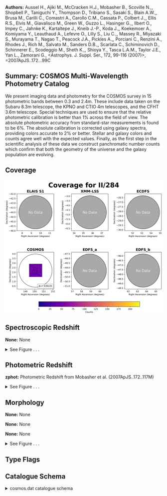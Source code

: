 

**Authors:** Aussel H., Ajiki M., McCracken H.J., Mobasher B., Scoville N.,, Shopbell P., Taniguchi Y., Thompson D., Tribiano S., Sasaki S., Blain A.W.,, Brusa M., Carilli C., Comastri A., Carollo C.M., Cassata P., Colbert J.,, Ellis R.S., Elvis M., Giavalisco M., Green W., Guzzo L., Hasinger G.,, Ilbert O., Impey C., Jahnke K., Kartaltepe J., Kneib J.-P., Koda J.,, Koekemoer A., Komiyama Y., Leauthaud A., Lefevre O., Lilly S., Liu C.,, Massey R., Miyazaki S., Murayama T., Nagao T., Peacock J.A., Pickles A.,, Porciani C., Renzini A., Rhodes J., Rich M., Salvato M., Sanders D.B.,, Scarlata C., Schiminovich D., Schinnerer E., Scodeggio M., Sheth K.,, Shioya Y., Tasca L.A.M., Taylor J.E., Yan L., Zamorani G., <Astrophys. J. Suppl. Ser., 172, 99-116 (2007)>, =2007ApJS..172...99C

## Summary: COSMOS Multi-Wavelength Photometry Catalog

We present imaging data and photometry for the COSMOS survey in 15 photometric bands between 0.3 and 2.4m. These include data taken on the Subaru 8.3m telescope, the KPNO and CTIO 4m telescopes, and the CFHT 3.6m telescope. Special techniques are used to ensure that the relative photometric calibration is better than 1% across the field of view. The absolute photometric accuracy from standard-star measurements is found to be 6%. The absolute calibration is corrected using galaxy spectra, providing colors accurate to 2% or better. Stellar and galaxy colors and counts agree well with the expected values. Finally, as the first step in the scientific analysis of these data we construct panchromatic number counts which confirm that both the geometry of the universe and the galaxy population are evolving.

## Coverage 

 

 
![](https://github.com/joshgithubbin/Sherlock-DDF/blob/main/pages/II_284/im/coverage.png?raw=true)

## Spectroscopic Redshift 



**None:** None 




<details><summary>See Figure . . .</summary>

![](https://github.com/joshgithubbin/Sherlock-DDF/blob/main/pages/II_284/im/ZSP.png?raw=true)

</details>

## Photometric Redshift 



**zphot:** Photometric Redshift from Mobasher et al. (2007ApJS..172..117M) 




<details><summary>See Figure . . .</summary>

![](https://github.com/joshgithubbin/Sherlock-DDF/blob/main/pages/II_284/im//ZPH.png?raw=true)

</details>

## Morphology 



**None:** None 

**None:** None 

**None:** None 




<details><summary>See Figure . . .</summary>

![](https://github.com/joshgithubbin/Sherlock-DDF/blob/main/pages/II_284/im//morphology.png?raw=true)

</details>
                      
## Type Flags 





## Catalogue Schema 



<details>
<summary>cosmos.dat catalogue schema</summary>

| Bytes   | Format   | Units     | Label   | Explanations                                                                                                                                                   |
|:--------|:---------|:----------|:--------|:---------------------------------------------------------------------------------------------------------------------------------------------------------------|
| 1-  7   | I7       | ---       | COSMOS  | Unique identification number of each source in the catalog                                                                                                     |
| 9- 11   | I3       | ---       | Image   | [1/144] Which of the 144 sub-image tiles contains this object                                                                                                  |
| 13- 21  | F9.5     | deg       | RAdeg   | Right Ascension in decimal degrees (J2000.0)                                                                                                                   |
| 22- 30  | F9.5     | deg       | DEdeg   | Declination in decimal degrees (J2000.0)                                                                                                                       |
| 32- 39  | F8.3     | pix       | Xpix    | X pixel position on the sub-image tile                                                                                                                         |
| 41- 48  | F8.3     | pix       | Ypix    | Y pixel position on the sub-image tile                                                                                                                         |
| 50- 55  | F6.2     | pix       | ifwhm   | ?=-99 FWHM measured on the detection image indicated by n_imagA                                                                                                |
| 57- 68  | F12.6    | uJy       | imax    | ?=-99 Peak flux measured on the detection image indicated by n_imagA                                                                                           |
| 70- 75  | F6.2     | ---       | istar   | ?=-99 SExtractor stellarity parameter measured on the detection image indicated by n_imagA                                                                     |
| 77- 84  | F8.4     | mag       | imagA   | ?=-99 Total i-band magnitude measured on the detection image indicated by n_imagA                                                                              |
| 86- 93  | F8.4     | mag       | dmag3   | ?=-99 Offset between 3" aperture magnitudes and the total magnitude. This is the aperture correction for the multi-color photometry                            |
| 95- 96  | I2       | ---       | n_imagA | [-1/2] Flag indicating which image the total magnitude (imagA) was measured (1)                                                                                |
| 98-105  | F8.4     | mag       | umag    | ?=-99. CFHT u* AB magnitude (8)                                                                                                                                |
| 107-114 | F8.4     | mag       | e_umag  | ?=-99. 1 Sigma error on CFHT umag (9)                                                                                                                          |
| 116-123 | F8.4     | mag       | Bmag    | ?=-99. Subaru Bj AB magnitude (8)                                                                                                                              |
| 125-132 | F8.4     | mag       | e_Bmag  | ?=-99. 1 Sigma error on Subaru Bmag (9)                                                                                                                        |
| 134-141 | F8.4     | mag       | Vmag    | ?=-99. Subaru Vj AB magnitude (8)                                                                                                                              |
| 143-150 | F8.4     | mag       | e_Vmag  | ?=-99. 1 Sigma error on Subaru Vmag (9)                                                                                                                        |
| 152-159 | F8.4     | mag       | gmag    | ?=-99. Subaru g+ AB magnitude (8)                                                                                                                              |
| 161-168 | F8.4     | mag       | e_gmag  | ?=-99. 1 Sigma error on Subaru gmag (9)                                                                                                                        |
| 170-177 | F8.4     | mag       | rmag    | ?=-99. Subaru r+ AB magnitude (8)                                                                                                                              |
| 179-186 | F8.4     | mag       | e_rmag  | ?=-99. 1 Sigma error on Subaru rmag (9)                                                                                                                        |
| 188-195 | F8.4     | mag       | imag    | ?=-99. Subaru i+ AB magnitude (8)                                                                                                                              |
| 197-204 | F8.4     | mag       | e_imag  | ?=-99. 1 Sigma error on Subaru imag (9)                                                                                                                        |
| 206-213 | F8.4     | mag       | zmag    | ?=-99. Subaru z+ AB magnitude (8)                                                                                                                              |
| 215-222 | F8.4     | mag       | e_zmag  | ?=-99. 1 Sigma error on Subaru zmag (9)                                                                                                                        |
| 224-231 | F8.4     | mag       | Kmag    | ?=-99. CTIO/KPNO Ks AB magnitude (8)                                                                                                                           |
| 233-240 | F8.4     | mag       | e_Kmag  | ?=-99. 1 Sigma error on CTIO/KPNO Kmag (9)                                                                                                                     |
| 242-249 | F8.4     | mag       | iCFHT   | ?=-99. CFHT i* AB magnitude (8)                                                                                                                                |
| 251-258 | F8.4     | mag       | e_iCFHT | ?=-99. 1 Sigma error on CFHT imag (9)                                                                                                                          |
| 260-267 | F8.4     | mag       | uSDSS   | ?=-99. SDSS u AB magnitude (8)                                                                                                                                 |
| 269-276 | F8.4     | mag       | e_uSDSS | ?=-99. 1 Sigma error on SDSS umag (9)                                                                                                                          |
| 278-285 | F8.4     | mag       | gSDSS   | ?=-99. SDSS g AB magnitude (8)                                                                                                                                 |
| 287-294 | F8.4     | mag       | e_gSDSS | ?=-99. 1 Sigma error on SDSS gmag (9)                                                                                                                          |
| 296-303 | F8.4     | mag       | rSDSS   | ?=-99. SDSS r AB magnitude (8)                                                                                                                                 |
| 305-312 | F8.4     | mag       | e_rSDSS | ?=-99. 1 Sigma error on SDSS rmag (9)                                                                                                                          |
| 314-321 | F8.4     | mag       | iSDSS   | ?=-99. SDSS i AB magnitude (8)                                                                                                                                 |
| 323-330 | F8.4     | mag       | e_iSDSS | ?=-99. 1 Sigma error on SDSS imag (9)                                                                                                                          |
| 332-339 | F8.4     | mag       | zSDSS   | ?=-99. SDSS z AB magnitude (8)                                                                                                                                 |
| 341-348 | F8.4     | mag       | e_zSDSS | ?=-99. 1 Sigma error on SDSS zmag (9)                                                                                                                          |
| 350-357 | F8.4     | mag       | F814W   | ?=-99. HST F814W magnitude (8)                                                                                                                                 |
| 359-366 | F8.4     | mag       | e_F814W | ?=-99. 1 Sigma error on HST F814W mag (9)                                                                                                                      |
| 368-375 | F8.4     | mag       | NB816   | ?=-99. Subaru NB816 magnitude (8)                                                                                                                              |
| 377-384 | F8.4     | mag       | e_NB816 | ?=-99. 1 Sigma error on Subaru NB816 mag (9)                                                                                                                   |
| 386-393 | F8.6     | mag       | E(B-V)  | E(B-V) for this object position from Schlegel et al. (1998ApJ...500..525S)                                                                                     |
| 395-398 | F4.2     | ---       | zphot   | Photometric Redshift from Mobasher et al. (2007ApJS..172..117M)                                                                                                |
| 400-403 | F4.2     | ---       | z68min  | Minimum photometric redshift at 68% probability                                                                                                                |
| 405-408 | F4.2     | ---       | z68max  | Maximum photometric redshift at 68% probability                                                                                                                |
| 410-413 | F4.2     | ---       | z95min  | Minimum photometric redshift at 95% probability                                                                                                                |
| 415-418 | F4.2     | ---       | z95max  | Maximum photometric redshift at 95% probability                                                                                                                |
| 420-423 | F4.2     | ---       | Tphot   | [1/6] Photometric type of the object (2)                                                                                                                       |
| 425-428 | F4.2     | mag       | Rphot   | ?=0 Intrinsic e(B-V) of the object estimated by the photometric redshift code (3)                                                                              |
| 430-435 | F6.2     | ---       | Chi2    | Chi-square of best fit redshift and photometric type                                                                                                           |
| 437-438 | I2       | ---       | Nf      | Number of filters used for in the photometric redshift estimation                                                                                              |
| 440-447 | F8.3     | mag       | VMAG    | Absolute V band AB magnitude                                                                                                                                   |
| 449-453 | F5.3     | ---       | D95     | D95 parameter (4)                                                                                                                                              |
| 455-461 | F7.3     | [solMass] | logMass | Log base 10 of the stellar mass (3)                                                                                                                            |
| 463     | I1       | ---       | Star    | [0/1] Star flag based on color and morphology, 0=Non-Star and 1=Star (5)                                                                                       |
| 465     | I1       | ---       | BMask   | Bj image mask (6)                                                                                                                                              |
| 467     | I1       | ---       | VMask   | Vj image mask (6)                                                                                                                                              |
| 469     | I1       | ---       | iMask   | i+ image mask (6)                                                                                                                                              |
| 471     | I1       | ---       | zMask   | z+ image mask (6)                                                                                                                                              |
| 473     | I1       | ---       | blFlag  | [0/1] de-blended or false detection (7) Note (1): Flag for the total magnitude measurement as follows: 1 = Subaru i+ 2 = CFHT i* -1 = No valid total magnitude |

**Note**: Flag for the total magnitude measurement as follows:
      1 = Subaru i+
      2 = CFHT i*
     -1 = No valid total magnitude

</details>

        
        